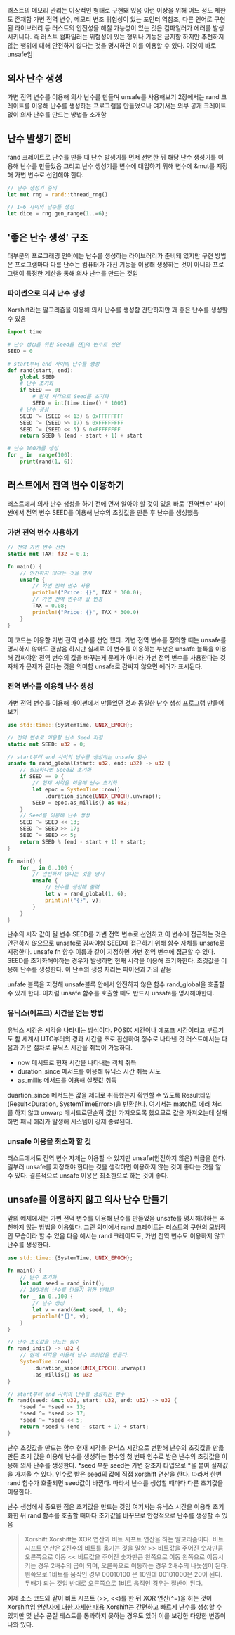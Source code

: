 러스트의 메모리 관리는 이상적인 형태로 구현돼 있음
이런 이상을 위해 어느 정도 제한도 존재함
가변 전역 변수, 메모리 변조 위험성이 있는 포인터 역참조, 다른 언어로 구현된 라이브러리 등 러스트의 안전성을 해칠 가능성이 있는 것은 컴파일러가 에러를 발생 시키니다. 즉 러스트 컴파일러는 위험성이 있는 행위나 기능은 금지함
하지만 추천하지 않는 행위에 대해 안전하지 않다는 것을 명시하면 이를 이용할 수 있다. 이것이 바로 unsafe임
## 의사 난수 생성
가변 전역 변수를 이용해 의사 난수를 만들며 unsafe를 사용해보기
2장에서는 rand 크레이트를 이용해 난수를 생성하는 프로그램을 만들었으나 여기서는 외부 공개 크레이트 없이 의사 난수를 만드는 방법을 소개함

## 난수 발생기 준비
rand 크레이트로 난수를 만들 때 난수 발생기를 먼저 선언한 뒤 해당 난수 생성기를 이용해 난수를 만들었음
그리고 난수 생성기를 변수에 대입하기 위해 변수에 &mut를 지정해 가변 변수로 선언해야 한다.
```rust
// 난수 생성기 준비
let mut rng = rand::thread_rng()

// 1~6 사이의 난수를 생성
let dice = rng.gen_range(1..=6);
```

## '좋은 난수 생성' 구조
대부분의 프로그래밍 언어에는 난수를 생성하는 라이브러리가 준비돼 있지만 구현 방법은 프로그램마다 다름
난수는 컴퓨터가 가진 기능을 이용해 생성하는 것이 아니라 프로그램이 특정한 계산을 통해 의사 난수를 만드는 것임

### 파이썬으로 의사 난수 생성
Xorshift라는 알고리즘을 이용해 의사 난수를 생성함
간단하지만 꽤 좋은 난수를 생성할 수 있음
```python
import time

# 난수 생성을 위한 Seed를 전역 변수로 선언
SEED = 0

# start부터 end 사이의 난수를 생성
def rand(start, end):
	global SEED
	# 난수 초기화
	if SEED == 0:
		# 현재 시각으로 Seed를 초기화
		SEED = int(time.time() * 1000)
	# 난수 생성
	SEED ^= (SEED << 13) & 0xFFFFFFFF
	SEED ^= (SEED >> 17) & 0xFFFFFFFF
	SEED ^= (SEED << 5) & 0xFFFFFFFF
	return SEED % (end - start + 1) + start

# 난수 100개를 생성
for _ in  range(100):
	print(rand(1, 6))
```

## 러스트에서 전역 변수 이용하기
러스트에서 의사 난수 생성을 하기 전에 먼저 알아야 할 것이 있음
바로 '전역변수' 파이썬에서 전역 변수 SEED를 이용해 난수의 초깃값을 만든 후 난수를 생성했음

### 가변 전역 변수 사용하기
```rust
// 전역 가변 변수 선언
static mut TAX: f32 = 0.1;

fn main() {
	// 안전하지 않다는 것을 명시
	unsafe {
		// 가변 전역 변수 사용
		println!("Price: {}", TAX * 300.0);
		// 가변 전역 변수의 값 변경
		TAX = 0.08;
		println!("Price: {}", TAX * 300.0)
	}
}
```
이 코드는 이용할 가변 전역 변수를 선언 했다. 가변 전역 변수를 정의할 때는 unsafe를 명시하지 않아도 괜찮음
하지만 실제로 이 변수를 이용하는 부분은 unsafe 블록을 이용해 감싸야함
전역 변수의 값을 바꾸는게 문제가 아니라 가변 전역 변수를 사용한다는 것 자체가 문제가 된다는 것을 의미함
unsafe로 감싸지 않으면 에러가 표시된다.

### 전역 변수를 이용해 난수 생성
가변 전역 변수를 이용해 파이썬에서 만들었던 것과 동일한 난수 생성 프로그램 만들어보기
```rust
use std::time::{SystemTime, UNIX_EPOCH};

// 전역 변수로 이용할 난수 Seed 지정
static mut SEED: u32 = 0;

// start부터 end 사이의 난수를 생성하는 unsafe 함수
unsafe fn rand_global(start: u32, end: u32) -> u32 {
	// 필요하다면 Seed값 초기화
	if SEED == 0 {
		// 현재 시각을 이용해 난수 초기화
		let epoc = SystemTime::now()
			.duration_since(UNIX_EPOCH).unwrap();
		SEED = epoc.as_millis() as u32;
	} 
	// Seed를 이용해 난수 생성
	SEED ^= SEED << 13;
	SEED ^= SEED >> 17;
	SEED ^= SEED << 5;
	return SEED % (end - start + 1) + start;
}

fn main() {
	for _ in 0..100 {
		// 안전하지 않다는 것을 명시
		unsafe {
			// 난수를 생성해 출력
			let v = rand_global(1, 6);
			println!("{}", v);
		}
	}
}
```
난수의 시작 값이 될 변수 SEED를 가변 전역 변수로 선언하고 이 변수에 접근하는 것은 안전하지 않으므로 unsafe로 감싸야함 SEED에 접근하기 위해 함수 자체를 unsafe로 지정한다. unsafe fn 함수 이름과 같이 지정하면 가변 전역 변수에 접근할 수 있다. SEED를 초기화해야하는 경우가 발생하면 현재 시각을 이용해 초기화한다. 초깃값을 이용해 난수를 생성한다. 이 난수의 생성 처리는 파이썬과 거의 같음

unfafe 블록을 지정해 unsafe블록 안에서 안전하지 않은 함수 rand_global을 호출할 수 있게 한다.
이처럼 unsafe 함수를 호출할 때도 반드시 unsafe를 명시해야한다.

### 유닉스(에프크) 시간을 얻는 방법
유닉스 시간은 시각을 나타내는 방식이다. POSIX 시간이나 에포크 시간이라고 부르기도 함
세계시 UTC부터의 경과 시간을 초로 환산하여 정수로 나타낸 것
러스트에서는 다음과 가은 절차로 유닉스 시간을 취득이 가능하다.
- now 메서드로 현재 시간을 나타내는 객체 취득
- duration_since 메서드를 이용해 유닉스 시간 취득 시도
- as_millis 메서드를 이용해 실젯값 취득

duartion_since 메서드는 값을 제대로 취득했는지 확인할 수 있도록 Result타입 (Result<Duration, SystemTimeError>)을 반환한다. 여기서는 match로 에러 처리를 하지 않고 unwarp 메서드로단순히 값만 가져오도록 했으므로 값을 가져오는데 실패하면 패닉 에러가 발생해 시스템이 강제 종료된다.

### unsafe 이용을 최소화 할 것
러스트에서도 전역 변수 자체는 이용할 수 있지만 unsafe(안전하지 않은) 취급을 한다. 일부러 unsafe를 지정해야 한다는 것을 생각하면 이용하지 않는 것이 좋다는 것을 알 수 있다. 결론적으로 unsafe 이용은 최소한으로 하는 것이 좋다.

## unsafe를 이용하지 않고 의사 난수 만들기
앞의 예제에서는 가변 전역 변수를 이용해 난수를 만들었음
unsafe를 명시해야하는 추천하지 않는 방법을 이용했다.
그런 의미에서 rand 크레이트는 러스트의 구현의 모범적인 모습이라 할 수 있음
다음 예시는 rand 크레이트도, 가변 전역 변수도 이용하지 않고 난수를 생성한다.
```rust
use std::time::{SystemTime, UNIX_EPOCH};

fn main() {
	// 난수 초기화
	let mut seed = rand_init();
	// 100개의 난수를 만들기 위한 반복문
	for _ in 0..100 {
		// 난수 생성
		let v = rand(&mut seed, 1, 6);
		println!("{}", v);
	}
}

// 난수 초깃값을 만드는 함수
fn rand_init() -> u32 {
	// 현제 시각을 이용해 난수 초깃값을 만든다.
	SystemTime::now()
		.duration_since(UNIX_EPOCH).unwrap()
		.as_millis() as u32
}

// start부터 end 사이의 난수를 생성하는 함수
fn rand(seed: &mut u32, start: u32, end: u32) -> u32 {
	*seed ^= *seed << 13;
	*seed ^= *seed >> 17;
	*seed ^= *seed << 5;
	return *seed % (end - start + 1) + start;
}
```

난수 초깃값을 만드는 함수
현재 시각을 유닉스 시간으로 변환해 난수의 초깃값을 만듦
만든 초기 값을 이용해 난수를 생성하는 함수임
첫 번째 인수로 받은 난수의 초깃값을 이용해 의사 난수를 생성한다.
\*seed 부분
seed는 가변 참조자 타입으로 \*을 붙여 실제값을 가져올 수 있다.
인수로 받은 seed의 값에 직접 xorshift 연산을 한다.
따라서 한번 rand 함수가 호출되면 seed값이 바뀐다. 따라서 난수를 생성할 때마다 다른 초기값을 이용한다.

난수 생성에서 중요한 점은 초기값을 만드는 것임
여기서는 유닉스 시간을 이용해 초기화한 뒤 rand 함수를 호출할 때마다 초기값을 바꾸므로 안정적으로 난수를 생성할 수 있음

> Xorshift
> Xorshift는 XOR 연산과 비트 시프트 연산을 하는 알고리즘이다.
> 비트 시프트 연산은 2진수의 비트를 옮기는 것을 말함
> \>> 비트값을 주어진 숫자만큼 오른쪽으로 이동
> \<< 비트값을 주어진 숫자만큼 왼쪽으로 이동
> 왼쪽으로 이동시키는 경우 2배수의 곱이 되며, 오른쪽으로 이동하는 경우 2배수의 나눗셈이 된다.
> 왼쪽으로 1비트를 움직인 경우 00010100 은 10인데 00101000은 20이 된다. 두배가 되는 것임
> 반대로 오른쪽으로 1비트 움직인 경우는 절반이 된다.

예제 소스 코드와 같이 비트 시프트 (>>, <<)를 한 뒤 XOR 연산(^=)을 하는 것이 Xorshift임
[연산자에 대한 자세한 내용](https://rinthel.github.io/rust-lang-book-ko/appendix-02-operators.html)
Xorshift는 간편하고 빠르게 난수를 생성할 수 있지만 몇 난수 품질 테스트를 통과하지 못하는 경우도 있어 이를 보강한 다양한 변종이 나와 있다.
